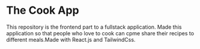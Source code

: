 # The Cook App
This repository is the frontend part to a fullstack application. Made this application so that
people who love to cook can cpme share their recipes to different meals.Made with React.js and TailwindCss.